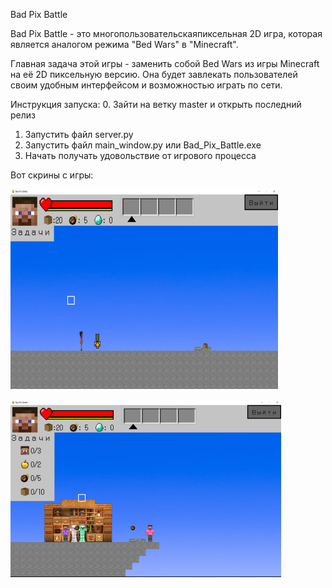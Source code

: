 Bad Pix Battle

Bad Pix Battle - это многопользовательскаяпиксельная 2D игра, которая является аналогом режима "Bed Wars" в "Minecraft".

Главная задача этой игры - заменить собой Bed Wars из игры Minecraft на её 2D пиксельную версию. Она будет завлекать пользователей своим удобным интерфейсом и возможностью играть по сети. 

Инструкция запуска:
0. Зайти на ветку master и открыть последний релиз
1. Запустить файл server.py
2. Запустить файл main_window.py или Bad_Pix_Battle.exe
3. Начать получать удовольствие от игрового процесса


Вот скрины с игры:


![img.png](img.png)

![img_1.png](img_1.png)

